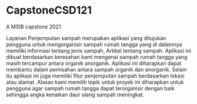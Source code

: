 # CapstoneCSD121
 A MSIB capstone 2021
 
Layanan Penjemputan sampah merupakan aplikasi yang ditujukan pengguna untuk mengorganisir sampah rumah tangga yang di dalamnya memiliki informasi tentang jenis sampah, Artikel tentang sampah. Aplikasi ini dibuat berdasarkan keresahan kami mengenai sampah rumah tangga yang masih tercampur antara organik anorganik. Aplikasi ini diharapkan dapat membantu dalam pemisahan antara sampah organik dan anorganik. Selain itu aplikasi ini juga memiliki fitur penjemputan sampah berdasarkan lokasi atau alamat. Alasan kami memilih topik untuk proyek ini diharapkan untuk pengguna agar sampah rumah tangga dapat terorganisir dengan baik sehingga angka kenaikan daur ulang sampah meningkat.
